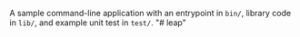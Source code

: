 A sample command-line application with an entrypoint in `bin/`, library code
in `lib/`, and example unit test in `test/`.
"# leap" 
